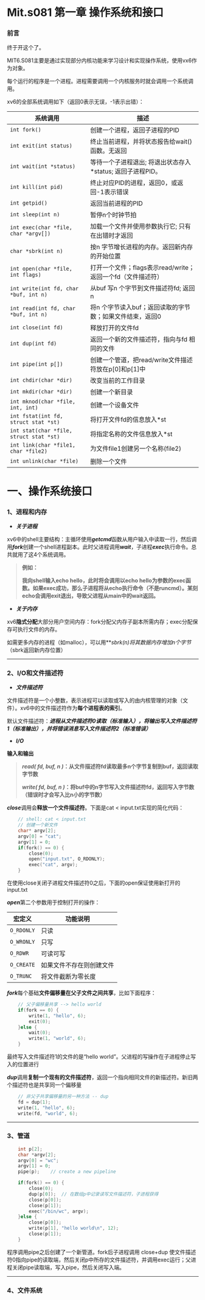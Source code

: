 # Mit.s081 第一章 操作系统和接口

### 前言

终于开这个了。

MIT6.S081主要是通过实现部分内核功能来学习设计和实现操作系统，使用vx6作为对象。

每个运行的程序是一个进程。进程需要调用一个内核服务时就会调用一个系统调用。

xv6的全部系统调用如下（返回0表示无误，-1表示出错）：

| **系统调用**                            | **描述**                                                    |
| --------------------------------------- | ----------------------------------------------------------- |
| `int fork()`                            | 创建一个进程，返回子进程的PID                               |
| `int exit(int status)`                  | 终止当前进程，并将状态报告给wait()函数。无返回              |
| `int wait(int *status)`                 | 等待一个子进程退出; 将退出状态存入*status; 返回子进程PID。  |
| `int kill(int pid)`                     | 终止对应PID的进程，返回0，或返回-1表示错误                  |
| `int getpid()`                          | 返回当前进程的PID                                           |
| `int sleep(int n)`                      | 暂停n个时钟节拍                                             |
| `int exec(char *file, char *argv[])`    | 加载一个文件并使用参数执行它; 只有在出错时才返回            |
| `char *sbrk(int n)`                     | 按n 字节增长进程的内存。返回新内存的开始位置                |
| `int open(char *file, int flags)`       | 打开一个文件；flags表示read/write；返回一个fd（文件描述符） |
| `int write(int fd, char *buf, int n)`   | 从buf 写n 个字节到文件描述符fd; 返回n                       |
| `int read(int fd, char *buf, int n)`    | 将n 个字节读入buf；返回读取的字节数；如果文件结束，返回0    |
| `int close(int fd)`                     | 释放打开的文件fd                                            |
| `int dup(int fd)`                       | 返回一个新的文件描述符，指向与fd 相同的文件                 |
| `int pipe(int p[])`                     | 创建一个管道，把read/write文件描述符放在p[0]和p[1]中        |
| `int chdir(char *dir)`                  | 改变当前的工作目录                                          |
| `int mkdir(char *dir)`                  | 创建一个新目录                                              |
| `int mknod(char *file, int, int)`       | 创建一个设备文件                                            |
| `int fstat(int fd, struct stat *st)`    | 将打开文件fd的信息放入*st                                   |
| `int stat(char *file, struct stat *st)` | 将指定名称的文件信息放入*st                                 |
| `int link(char *file1, char *file2)`    | 为文件file1创建另一个名称(file2)                            |
| `int unlink(char *file)`                | 删除一个文件                                                |



# 一、操作系统接口

### 1、进程和内存

- ***关于进程***

xv6中的shell主要结构：主循环使用***getcmd***函数从用户输入中读取一行，然后调用***fork***创建一个shell进程副本。此时父进程调用***wait***，子进程***exec***执行命令。总共就用了这4个系统调用。

> **例如：**
>
> **我向shell输入echo hello，此时将会调用以echo hello为参数的exec函数。如果exec成功，那么子进程将从echo执行命令（不是runcmd）。某刻echo会调用exit退出，导致父进程从main中的wait返回。**

- ***关于内存***

xv6**隐式分配**大部分用户空间内存：fork分配父内存子副本所需内存；exec分配保存可执行文件的内存。

如需更多内存的进程（如malloc），可以用***sbrk(n)*将其数据内存增加n个字节**（sbrk返回新内存位置）



------



### 2、I/O和文件描述符

- ***文件描述符***

文件描述符是一个小整数，表示进程可以读取或写入的由内核管理的对象（文件）。xv6中的文件描述符作为**每个进程表的索引**。

默认文件描述符：***进程从文件描述符0读取（标准输入），将输出写入文件描述符1（标准输出），并将错误消息写入文件描述符2（标准错误）***

- ***I/O***

**输入和输出**



> ***read( fd, buf, n )*：从文件描述符fd读取最多n个字节复制到buf，返回读取字节数**
>
> ***write( fd, buf, n )*：将buf中的n字节写入文件描述符fd，返回写入字节数 （错误时才会写入比n小的字节数）**



***close***调用会**释放一个文件描述符**。下面是cat < input.txt实现的简化代码：

```C
    // shell: cat < input.txt 
    // 创建一个新文件
    char* argv[2];
    argv[0] = "cat";
    argv[1] = 0;
    if(fork() == 0) {
        close(0);
        open("input.txt", O_RDONLY);
        exec("cat", argv);
    }
```

在使用close关闭子进程文件描述符0之后，下面的open保证使用新打开的input.txt

***open***第二个参数用于控制打开的操作：

| **宏定义** | **功能说明**             |
| ---------- | ------------------------ |
| `O_RDONLY` | 只读                     |
| `O_WRONLY` | 只写                     |
| `O_RDWR`   | 可读可写                 |
| `O_CREATE` | 如果文件不存在则创建文件 |
| `O_TRUNC`  | 将文件截断为零长度       |



***fork***每个基础**文件偏移量在父子文件之间共享**，比如下面程序：

```C
    // 父子偏移量共享 --> hello world
    if(fork == 0) {
        write(1, "hello", 6);
        exit(0);
    }else {
        wait(0);
        write(1, "world", 6);
    }
```

最终写入文件描述符1的文件的是“hello world”。父进程的写操作在子进程停止写入的位置进行



***dup***调用**复制一个现有的文件描述符**，返回一个指向相同文件的新描述符。新旧两个描述符也是共享同一个偏移量

```c
    // 非父子共享偏移量的另一种方法 -- dup
    fd = dup(1);
    write(1, "hello", 6);
    write(fd, "world", 6);
```



------



### 3、管道

```C
    int p[2];
    char *argv[2];
    argv[0] = "wc";
    argv[1] = 0;
    pipe(p);    // create a new pipeline

    if(fork() == 0) {
        close(0);
        dup(p[0]);  // 在数组p中记录读写文件描述符，子进程获得
        close(p[0]);
        close(p[1]);
        exec("/bin/wc", argv);
    }else {
        close(p[0]);
        write(p[1], "hello world\n", 12);
        close(p[1]);
    }
```

程序调用pipe之后创建了一个新管道。fork后子进程调用 close+dup 使文件描述符0指向pipe的读取端，然后关闭p中所存的文件描述符，并调用exec运行；父进程关闭pipe读取端，写入pipe，然后关闭写入端。



------



### 4、文件系统

